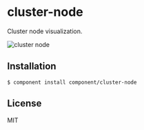 
# cluster-node

  Cluster node visualization.

  ![cluster node](https://dsz91cxz97a03.cloudfront.net/iRtlhjKXiyk.png)

## Installation

    $ component install component/cluster-node

## License

  MIT
